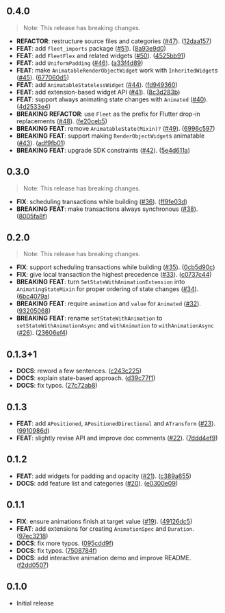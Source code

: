## 0.4.0

> Note: This release has breaking changes.

 - **REFACTOR**: restructure source files and categories ([#47](https://github.com/blaugold/fleet/issues/47)). ([12daa157](https://github.com/blaugold/fleet/commit/12daa157b9e8fb90414bc6d13c06ded35c8a9ec1))
 - **FEAT**: add `fleet_imports` package ([#51](https://github.com/blaugold/fleet/issues/51)). ([8a93e9d0](https://github.com/blaugold/fleet/commit/8a93e9d03d0534a1cc059a5760d89dbd6c38696b))
 - **FEAT**: add `FleetFlex` and related widgets ([#50](https://github.com/blaugold/fleet/issues/50)). ([4525bb91](https://github.com/blaugold/fleet/commit/4525bb91c21b52e54f7e019624fd9f0fddda0744))
 - **FEAT**: add `UniformPadding` ([#46](https://github.com/blaugold/fleet/issues/46)). ([a33f4d89](https://github.com/blaugold/fleet/commit/a33f4d891cb2c158b62143e05f5f63e951b03908))
 - **FEAT**: make `AnimatableRenderObjectWidget` work with `InheritedWidget`s ([#45](https://github.com/blaugold/fleet/issues/45)). ([677060d5](https://github.com/blaugold/fleet/commit/677060d528643b93f79de0aa899d742e44c143a7))
 - **FEAT**: add `AnimatableStatelessWidget` ([#44](https://github.com/blaugold/fleet/issues/44)). ([fd949360](https://github.com/blaugold/fleet/commit/fd949360c4c5ed833ecbca7beb19e7d9bd8accc3))
 - **FEAT**: add extension-based widget API ([#41](https://github.com/blaugold/fleet/issues/41)). ([8c3d283b](https://github.com/blaugold/fleet/commit/8c3d283b8b1ce74e44f5276e839ba87e1c17f738))
 - **FEAT**: support always animating state changes with `Animated` ([#40](https://github.com/blaugold/fleet/issues/40)). ([4d2533e4](https://github.com/blaugold/fleet/commit/4d2533e43fa252bbec07e12f0a5a14d630b8372d))
 - **BREAKING** **REFACTOR**: use `Fleet` as the prefix for Flutter drop-in replacements ([#48](https://github.com/blaugold/fleet/issues/48)). ([fe20ceb5](https://github.com/blaugold/fleet/commit/fe20ceb516c2d65df53b220305c3203ea2d189ec))
 - **BREAKING** **FEAT**: remove `AnimatableState(Mixin)?` ([#49](https://github.com/blaugold/fleet/issues/49)). ([6996c597](https://github.com/blaugold/fleet/commit/6996c597d2ad3055bb00a397c78adaf2f40148f4))
 - **BREAKING** **FEAT**: support making `RenderObjectWidget`s animatable ([#43](https://github.com/blaugold/fleet/issues/43)). ([adf9fb01](https://github.com/blaugold/fleet/commit/adf9fb01567956052739db6ced821a905a04b8de))
 - **BREAKING** **FEAT**: upgrade SDK constraints ([#42](https://github.com/blaugold/fleet/issues/42)). ([5e4d611a](https://github.com/blaugold/fleet/commit/5e4d611a2a27189c5ae1f6bdda0d0831fae5bca2))

## 0.3.0

> Note: This release has breaking changes.

 - **FIX**: scheduling transactions while building ([#36](https://github.com/blaugold/fleet/issues/36)). ([ff9fe03d](https://github.com/blaugold/fleet/commit/ff9fe03ddad1dcce25dc96a21301b2e7e70b632d))
 - **BREAKING** **FEAT**: make transactions always synchronous ([#38](https://github.com/blaugold/fleet/issues/38)). ([8005fa8f](https://github.com/blaugold/fleet/commit/8005fa8f440f0b24764ce0d4afb800c6f5357103))

## 0.2.0

> Note: This release has breaking changes.

 - **FIX**: support scheduling transactions while building ([#35](https://github.com/blaugold/fleet/issues/35)). ([0cb5d90c](https://github.com/blaugold/fleet/commit/0cb5d90c4e6cec6419df12126bf5f57e30c3c7ba))
 - **FIX**: give local transaction the highest precedence ([#33](https://github.com/blaugold/fleet/issues/33)). ([c0737c44](https://github.com/blaugold/fleet/commit/c0737c4435c09dfd03aff5acef650dc7987ed444))
 - **BREAKING** **FEAT**: turn `SetStateWithAnimationExtension` into  `AnimatingStateMixin` for proper ordering of state changes ([#34](https://github.com/blaugold/fleet/issues/34)). ([6bc4079a](https://github.com/blaugold/fleet/commit/6bc4079a051ee7ec2353871b19be1ce222a083f0))
 - **BREAKING** **FEAT**: require `animation` and `value` for `Animated` ([#32](https://github.com/blaugold/fleet/issues/32)). ([93205068](https://github.com/blaugold/fleet/commit/932050684934fac4af9decee17d965b3a056ffde))
 - **BREAKING** **FEAT**: rename `setStateWithAnimation` to `setStateWithAnimationAsync` and `withAnimation` to `withAnimationAsync` ([#26](https://github.com/blaugold/fleet/issues/26)). ([23606ef4](https://github.com/blaugold/fleet/commit/23606ef486fa90396d39f88829db0e945871b732))

## 0.1.3+1

 - **DOCS**: reword a few sentences. ([c243c225](https://github.com/blaugold/fleet/commit/c243c225c0e6c08c20374e17367b320c94caa2ec))
 - **DOCS**: explain state-based approach. ([d39c77f1](https://github.com/blaugold/fleet/commit/d39c77f1c2d2c29c817e910685ef8fbf05c3ad19))
 - **DOCS**: fix typos. ([27c72ab8](https://github.com/blaugold/fleet/commit/27c72ab8d01760c474550063a41bd1eb59b4bed2))

## 0.1.3

 - **FEAT**: add `APositioned`, `APositionedDirectional` and `ATransform` ([#23](https://github.com/blaugold/fleet/issues/23)). ([9910986d](https://github.com/blaugold/fleet/commit/9910986d0f689008ed475e5f90d6a329ef90ecd0))
 - **FEAT**: slightly revise API and improve doc comments ([#22](https://github.com/blaugold/fleet/issues/22)). ([7ddd4ef9](https://github.com/blaugold/fleet/commit/7ddd4ef93fe840b8520c3e892e40ad660b86280a))

## 0.1.2

 - **FEAT**: add widgets for padding and opacity ([#21](https://github.com/blaugold/fleet/issues/21)). ([c389a655](https://github.com/blaugold/fleet/commit/c389a655003f82e7feef081a0fc0c2e985a78b47))
 - **DOCS**: add feature list and categories ([#20](https://github.com/blaugold/fleet/issues/20)). ([e0300e09](https://github.com/blaugold/fleet/commit/e0300e09889a16aff96cd78883d7213641718b47))

## 0.1.1

 - **FIX**: ensure animations finish at target value ([#19](https://github.com/blaugold/fleet/issues/19)). ([49126dc5](https://github.com/blaugold/fleet/commit/49126dc5fc315bc34cd62c9d060d83645b501531))
 - **FEAT**: add extensions for creating `AnimationSpec` and `Duration`. ([97ec3218](https://github.com/blaugold/fleet/commit/97ec3218a1562cd95b7030ad1bad2307be353507))
 - **DOCS**: fix more typos. ([095cdd9f](https://github.com/blaugold/fleet/commit/095cdd9f8ff7ae4182a54de64a00281f535da3b2))
 - **DOCS**: fix typos. ([7508784f](https://github.com/blaugold/fleet/commit/7508784f7595aaa98530924640edc3b4026b573e))
 - **DOCS**: add interactive animation demo and improve README. ([f2dd0507](https://github.com/blaugold/fleet/commit/f2dd050787ad1d5cb51a4206b4445c509d46affb))

## 0.1.0

 - Initial release


